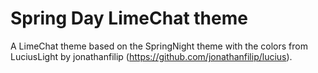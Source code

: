 Spring Day LimeChat theme
=========================

A LimeChat theme based on the SpringNight theme with the colors from LuciusLight by jonathanfilip (https://github.com/jonathanfilip/lucius).
